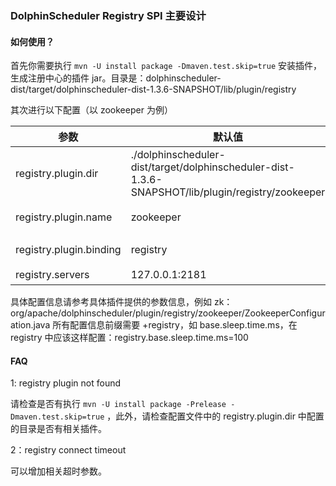 ### DolphinScheduler Registry SPI 主要设计

#### 如何使用？

首先你需要执行 `mvn -U install package -Dmaven.test.skip=true` 安装插件，生成注册中心的插件 jar。目录是：dolphinscheduler-dist/target/dolphinscheduler-dist-1.3.6-SNAPSHOT/lib/plugin/registry

其次进行以下配置（以 zookeeper 为例）

|参数 |默认值| 描述|
|--|--|--|
registry.plugin.dir|./dolphinscheduler-dist/target/dolphinscheduler-dist-1.3.6-SNAPSHOT/lib/plugin/registry/zookeeper | 注册中心插件目录
registry.plugin.name|zookeeper|注册中心具体插件名称
registry.plugin.binding|registry|DolphinScheduler 插件类别
registry.servers|127.0.0.1:2181|zk 连接地址

具体配置信息请参考具体插件提供的参数信息，例如 zk：org/apache/dolphinscheduler/plugin/registry/zookeeper/ZookeeperConfiguration.java
所有配置信息前缀需要 +registry，如 base.sleep.time.ms，在 registry 中应该这样配置：registry.base.sleep.time.ms=100


#### FAQ

1: registry plugin not found

请检查是否有执行 `mvn -U install package -Prelease -Dmaven.test.skip=true` ，此外，请检查配置文件中的 registry.plugin.dir 中配置的目录是否有相关插件。

2：registry connect timeout

可以增加相关超时参数。

